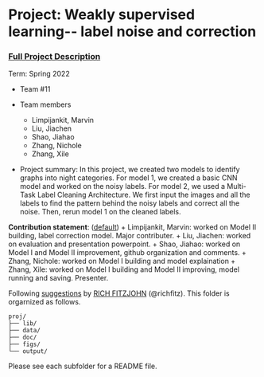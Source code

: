 # Project: Weakly supervised learning-- label noise and correction


### [Full Project Description](doc/project3_desc.md)

Term: Spring 2022

+ Team #11
+ Team members
	+ Limpijankit, Marvin
	+ Liu, Jiachen
	+ Shao, Jiahao
	+ Zhang, Nichole
	+ Zhang, Xile

+ Project summary: In this project, we created two models to identify graphs into night categories. For model 1, we created a basic CNN model and worked on the noisy labels. For model 2, we used a Multi-Task Label Cleaning Architecture. We first input the images and all the labels to find the pattern behind the noisy labels and correct all the noise. Then, rerun model 1 on the cleaned labels.
	
**Contribution statement**: ([default](doc/a_note_on_contributions.md)) 
	+ Limpijankit, Marvin: worked on Model II building, label correction model. Major contributer.
	+ Liu, Jiachen: worked on evaluation and presentation powerpoint.
	+ Shao, Jiahao: worked on Model I and Model II improvement, github organization and comments.
	+ Zhang, Nichole: worked on Model I building and model explaination
	+ Zhang, Xile: worked on Model I building and Model II improving, model running and saving. Presenter.

Following [suggestions](http://nicercode.github.io/blog/2013-04-05-projects/) by [RICH FITZJOHN](http://nicercode.github.io/about/#Team) (@richfitz). This folder is orgarnized as follows.

```
proj/
├── lib/
├── data/
├── doc/
├── figs/
└── output/
```

Please see each subfolder for a README file.

